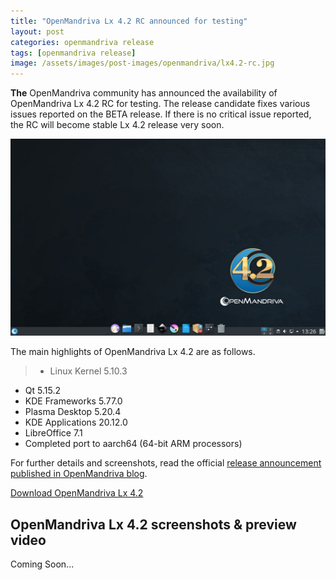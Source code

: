 ```yaml
---
title: "OpenMandriva Lx 4.2 RC announced for testing"
layout: post
categories: openmandriva release
tags: [openmandriva release]
image: /assets/images/post-images/openmandriva/lx4.2-rc.jpg
---
```


**The** OpenMandriva community has announced the availability of OpenMandriva Lx 4.2 RC for testing. The release candidate fixes various issues reported on the BETA release. If there is no critical issue reported, the RC will become stable Lx 4.2 release very soon.

![Preview of OpenMandriva Lx 4.2 Desktop - Latte Dock mode](/assets/images/post-images/openmandriva/lx4.2-rc.jpg)

The main highlights of OpenMandriva Lx 4.2 are as follows.
> - Linux Kernel 5.10.3 
- Qt 5.15.2 
- KDE Frameworks 5.77.0
- Plasma Desktop 5.20.4
- KDE Applications 20.12.0 
- LibreOffice 7.1 
- Completed port to aarch64 (64-bit ARM processors)

For further details and screenshots, read the official [release announcement published in OpenMandriva blog](https://www.openmandriva.org/en/news/article/openmandriva-lx-4-2-rc-available-for-testing).

<a href="https://sourceforge.net/projects/openmandriva/files/release/4.2/RC/OpenMandrivaLx.4.2-RC-plasma.x86_64.iso/download" class="download">Download OpenMandriva Lx 4.2</a>

## OpenMandriva Lx 4.2 screenshots & preview video
Coming Soon...